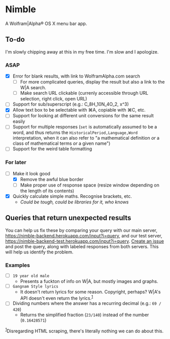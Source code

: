 Nimble
======

A Wolfram|Alpha® OS X menu bar app.

## To-do

I'm slowly chipping away at this in my free time. I'm slow and I apologize.

### ASAP
- [x] Error for blank results, with link to WolframAlpha.com search
  - [ ] For more complicated queries, display the result but also a link to the W|A search.
  - [ ] Make search URL clickable (currenly accessible through URL selection, right click, open URL)
- [ ] Support for sub/superscript (e.g.: C_8H_10N_4O_2, x^3)
- [x] Allow text box to be selectable with ⌘A, copiable with ⌘C, etc.
- [ ] Support for looking at different unit conversions for the same result easily
- [ ] Support for multiple responses (`set` is automatically assumed to be a word, and thus returns the `HistoricalPeriod,Language,Word` interpretation, when it can also refer to "a mathematical definition *or* a class of mathematical terms *or* a given name")
- [ ] Support for the weird table formatting

### For later
- [ ] Make it look good
  - [x] Remove the awful blue border
  - [ ] Make proper use of response space (resize window depending on the length of its contents)
- [x] Quickly calculate simple maths. Recognise brackets, etc.
  - *Could be tough, could be libraries for it, who knows*

## Queries that return unexpected results
You can help us fix these by comparing your query with our main server, https://nimble-backend.herokuapp.com/input?i=query, and our test server, https://nimble-backend-test.herokuapp.com/input?i=query. [Create an issue](https://github.com/madebybright/Nimble/issues/new) and post the query, along with labeled responses from both servers. This will help us identify the problem.

### Examples
 - [ ] `19 year old male`
   - Presents a fuckton of info on W|A, but mostly images and graphs.
 - [ ] `Gangnam Style lyrics`
   - It doesn't return lyrics for some reason. Copyright, perhaps? W|A's API doesn't even return the lyrics.<sup><a href="#f1" id="#f1">1</a></sup>
 - [ ] Dividing numbers where the answer has a recurring decimal (e.g.: `69 / 420`)
   - Returns the simplified fraction (`23/140`) instead of the number (`0.16428571`)

 <sup><a href="#f1">1</a></sup>Disregarding HTML scraping, there's literally nothing we can do about this.
